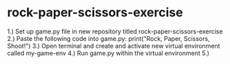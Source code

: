 # rock-paper-scissors-exercise

1.) Set up game.py file in new repository titled rock-paper-scissors-exercise
2.) Paste the following code into game.py: print("Rock, Paper, Scissors, Shoot!")
3.) Open terminal and create and activate new virtual environment called my-game-env
4.) Run game.py within the virtual environment
5.) 
